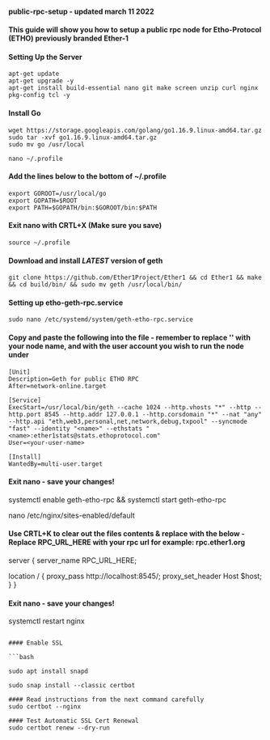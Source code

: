 #### public-rpc-setup - updated march 11 2022

#### This guide will show you how to setup a public rpc node for Etho-Protocol (ETHO) previously branded Ether-1

#### Setting Up the Server

    apt-get update
    apt-get upgrade -y
    apt-get install build-essential nano git make screen unzip curl nginx pkg-config tcl -y

#### Install Go

    wget https://storage.googleapis.com/golang/go1.16.9.linux-amd64.tar.gz
    sudo tar -xvf go1.16.9.linux-amd64.tar.gz
    sudo mv go /usr/local

    nano ~/.profile

#### Add the lines below to the bottom of ~/.profile

    export GOROOT=/usr/local/go
    export GOPATH=$ROOT
    export PATH=$GOPATH/bin:$GOROOT/bin:$PATH

#### Exit nano with CRTL+X (Make sure you save)

    source ~/.profile
    
#### Download and install ***LATEST*** version of geth    

    git clone https://github.com/Ether1Project/Ether1 && cd Ether1 && make && cd build/bin/ && sudo mv geth /usr/local/bin/

#### Setting up etho-geth-rpc.service 

    sudo nano /etc/systemd/system/geth-etho-rpc.service

#### Copy and paste the following into the file - remember to replace '<name>' with your node name, and <your-user-name> with the user account you wish to run the node under

    [Unit]
    Description=Geth for public ETHO RPC
    After=network-online.target

    [Service]
    ExecStart=/usr/local/bin/geth --cache 1024 --http.vhosts "*" --http --http.port 8545 --http.addr 127.0.0.1 --http.corsdomain "*" --nat "any" --http.api "eth,web3,personal,net,network,debug,txpool" --syncmode "fast" --identity "<name>" --ethstats "<name>:ether1stats@stats.ethoprotocol.com"
    User=<your-user-name>

    [Install]
    WantedBy=multi-user.target

#### Exit nano - save your changes!

systemctl enable geth-etho-rpc && systemctl start geth-etho-rpc

nano /etc/nginx/sites-enabled/default

#### Use CRTL+K to clear out the files contents & replace with the below - Replace RPC_URL_HERE with your rpc url for example: rpc.ether1.org

server {
server_name RPC_URL_HERE;

 location / {
      proxy_pass http://localhost:8545/;
      proxy_set_header Host $host;
 }
}

#### Exit nano - save your changes!

systemctl restart nginx
```

#### Enable SSL

```bash

sudo apt install snapd

sudo snap install --classic certbot

#### Read instructions from the next command carefully
sudo certbot --nginx  

#### Test Automatic SSL Cert Renewal
sudo certbot renew --dry-run
```
